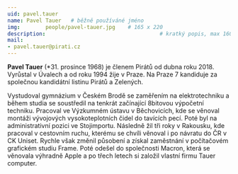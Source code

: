 ```yaml
---
uid: pavel.tauer
name: Pavel Tauer 	# běžně používáné jméno
img: 		people/pavel-tauer.jpg    # 165 x 220
description:            	        			# kratký popis, max 160 znaků
mail:
- pavel.tauer@pirati.cz
---
```


**Pavel Tauer** (*31. prosince 1968) je členem Pirátů od dubna roku 2018. Vyrůstal v Úvalech a od roku 1994 žije v Praze. Na Praze 7 kandiduje za společnou kandidátní listinu Pirátů a Zelených.

Vystudoval gymnázium v Českém Brodě se zaměřením na elektrotechniku a během studia se soustředil na tenkrát začínající 8bitovou výpočetní techniku. Pracoval ve Výzkumném ústavu v Běchovicích, kde se věnoval montáži vývojových vysokoteplotních čidel do tavících pecí. Poté byl na administrativní pozici ve Stojimportu. Následně žil tři roky v Rakousku, kde pracoval v cestovním ruchu, kterému se chvíli věnoval i po návratu do ČR v CK Uniset. Rychle však změnil působení a získal zaměstnání v počítačovém grafickém studiu Frame. Poté odešel do společnosti Macron, která se věnovala výhradně Apple a po třech letech si založil vlastní firmu Tauer computer.
